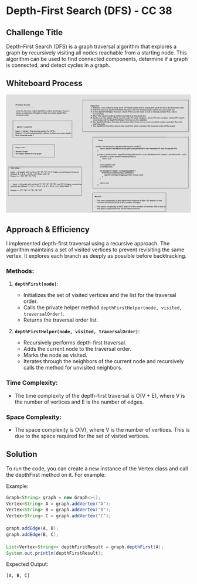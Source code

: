 # Depth-First Search (DFS) - CC 38

## Challenge Title
Depth-First Search (DFS) is a graph traversal algorithm that explores a graph by recursively visiting all nodes reachable from a starting node. This algorithm can be used to find connected components, determine if a graph is connected, and detect cycles in a graph.

## Whiteboard Process
![Whiteboard Image](assets/WB-38.png)

## Approach & Efficiency

I implemented depth-first traversal using a recursive approach. The algorithm maintains a set of visited vertices to prevent revisiting the same vertex. It explores each branch as deeply as possible before backtracking.

### Methods:
1. **`depthFirst(node)`**:
    - Initializes the set of visited vertices and the list for the traversal order.
    - Calls the private helper method `depthFirstHelper(node, visited, traversalOrder)`.
    - Returns the traversal order list.

2. **`depthFirstHelper(node, visited, traversalOrder)`**:
    - Recursively performs depth-first traversal.
    - Adds the current node to the traversal order.
    - Marks the node as visited.
    - Iterates through the neighbors of the current node and recursively calls the method for unvisited neighbors.

### Time Complexity:
- The time complexity of the depth-first traversal is O(V + E), where V is the number of vertices and E is the number of edges.

### Space Complexity:
- The space complexity is O(V), where V is the number of vertices. This is due to the space required for the set of visited vertices.

## Solution

To run the code, you can create a new instance of the Vertex class and call the depthFirst method on it. For example:

Example:
```java
Graph<String> graph = new Graph<>();
Vertex<String> A = graph.addVertex("A");
Vertex<String> B = graph.addVertex("B");
Vertex<String> C = graph.addVertex("C");

graph.addEdge(A, B);
graph.addEdge(B, C);

List<Vertex<String>> depthFirstResult = graph.depthFirst(A);
System.out.println(depthFirstResult);
```

Expected Output:
```
[A, B, C]
```
